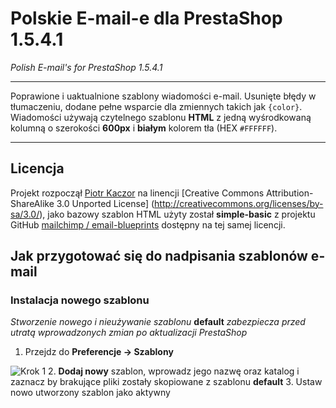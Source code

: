 Polskie E-mail-e dla PrestaShop 1.5.4.1
================================================================================
_Polish E-mail's for PrestaShop 1.5.4.1_
- - - - - - - - - - - - - - - - - - - - - - - - - - - - - - - - - - - - - - - - 

Poprawione i uaktualnione szablony wiadomości e-mail. Usunięte błędy w 
tłumaczeniu, dodane pełne wsparcie dla zmiennych takich jak `{color}`. 
Wiadomości używają czytelnego szablonu __HTML__ z jedną wyśrodkowaną 
kolumną o szerokości __600px__ i __białym__ kolorem tła (HEX `#FFFFFF`). 

- - - - - - - - - - - - - - - - - - - - - - - - - - - - - - - - - - - - - - - - 

## Licencja
Projekt rozpoczął 
[Piotr Kaczor](http://www.prestashop.com/forums/user/523313-piotr-kaczor/)
na linencji [Creative Commons Attribution-ShareAlike 3.0 Unported License]
(http://creativecommons.org/licenses/by-sa/3.0/), jako bazowy szablon HTML 
użyty został __simple-basic__ z projektu GitHub 
[mailchimp / email-blueprints](https://github.com/mailchimp/Email-Blueprints)
dostępny na tej samej licencji.

## Jak przygotować się do nadpisania szablonów e-mail

### Instalacja nowego szablonu
_Stworzenie nowego i nieużywanie szablonu_ __default__ _zabezpiecza przed 
utratą wprowadzonych zmian po aktualizacji PrestaShop_

1. Przejdz do __Preferencje -> Szablony__

![Krok 1](https://raw.github.com/wiki/PiotrKaczor/PrestaShop-polskie-e-maile/img/nowy-szablon-krok-1.png)
2. __Dodaj nowy__ szablon, wprowadz jego nazwę oraz katalog i zaznacz by 
brakujące pliki zostały skopiowane z szablonu __default__
3. Ustaw nowo utworzony szablon jako aktywny